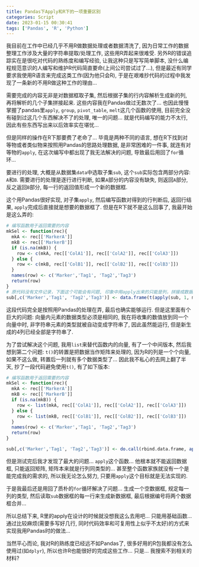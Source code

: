 ```yaml
---
title: Pandas下Apply和R下的一项重要区别
categories: Script
date: 2023-01-15 00:30:41
tags: ['Pandas', 'R', 'Python']
---
```


我目前在工作中已经几乎不用R做数据处理或者数据清洗了, 因为日常工作的数据整理工作涉及大量的字符串提取/处理工作, 这些用R弄起来很难受. 另外R的错误追踪实在是很吃对代码的熟练度和编写经验, 让我这种只是写写简单脚本, 没什么编程规范意识的人编写和维护R代码简直要命(上间公司尝试过了...), 但是最近有同学要求我使用R语言来完成这类工作(因为他只会R), 于是在艰难抄代码的过程中我发现了一条新的不用R做这种工作的理由...

<!-- 摘要部分 -->
<!-- more -->

需要完成的内容无非是对数据框取子集, 然后根据子集的行内容解析生成新的列, 再将解析的几个子集拼接起来. 这些内容我在Pandas做过无数次了... 也因此慢慢掌握了pandas里`apply`, `group`, `pivot_table`, `melt`这几个函数的使用, 目前完全没有碰到过这几个东西解决不了的处理, 唯一的问题... 就是代码编写的能力不太行, 因此有些东西写出来以后效率实在堪忧...

但是同样的操作在R下那要费了老命了... 毕竟是两种不同的语言, 想在R下找到对等物或者类似物来按照用Pandas的思路处理数据, 是非常困难的一件事, 就连有对等物的`apply`, 在这次编写中都出现了我无法解决的问题, 导致最后用回了`for`循环...

要进行的处理, 大概是从数据集`data`中选取子集`sub`, 这个`sub`实际包含两部分内容: `A`和`B`. 需要进行的处理是逐行进行判断, 如果`A`部分的内容没有缺失, 则返回`A`部分, 反之返回`B`部分, 每一行的返回值形成一个新的数据框.

这个用Pandas很好实现, 对子集`apply`, 然后编写函数对得到的行判断后, 返回行结果, `apply`完成后直接就是想要的数据框了. 但是在R下就不是这么回事了, 我最开始是这么弄的:

```R
# 编写函数用于返回需要的内容
mkSel <- function(rec){
  mkA <- rec[['MarkerA']]
  mkB <- rec[['MarkerB']]
  if (is.na(mkB)) {
    row <- c(mkA, rec[['ColA1']], rec[['ColA2']], rec[['ColA3']])
  } else {
    row <- c(mkB, rec[['ColB1']], rec[['ColB2']], rec[['ColB3']])
  }
  names(row) <- c('Marker','Tag1', 'Tag2','Tag3')
  return(row)
}
# 原代码没有文件记录，下面这个可能会有问题, 印象中用apply出来的只能是列，拼接成数据框， 所以转置
sub[,c('Marker','Tag1', 'Tag2','Tag3')] <- data.frame(t(apply(sub, 1, mkSel, simplify=T)))
```

这段代码完全是按照用Pandas的处理在弄, 最后也确实能够运行. 但是这里面有个巨大的问题: 向量内元素的数据类型必须是相同的, 我在将收集的数值放到同一个向量中时, 非字符串元素的类型就被自动变成字符串了, 因此虽然能运行, 但是新生成的4列已经全部是字符串了.

为了尝试解决这个问题, 我用`list`来替代函数内的向量, 有了一个中间版本, 然后我想到第二个问题: `t()`的转置是把数据当作矩阵来处理的, 因为R的列是一个个向量, 如果不这么做, 转置后一列就有多个数据类型了... 因此我不私心的去网上翻了半天, 抄了一段代码避免使用`t()`, 有了如下版本:

```R
# 编写函数用于返回需要的内容
mkSel <- function(rec){
  mkA <- rec[['MarkerA']]
  mkB <- rec[['MarkerB']]
  if (is.na(mkB)) {
    row <- list(mkA, rec[['ColA1']], rec[['ColA2']], rec[['ColA3']])
  } else {
    row <- list(mkB, rec[['ColB1']], rec[['ColB2']], rec[['ColB3']])
  }
  names(row) <- c('Marker','Tag1', 'Tag2','Tag3')
  return(row)
}

sub[,c('Marker','Tag1', 'Tag2','Tag3')] <- do.call(rbind.data.frame, apply(sub, 1, mkSel, simplify=T))
```

但是测试完后我才发现了最大的问题... `apply`这个函数... 他根本就不能返回数据框, 只能返回矩阵, 矩阵本来就是行列同类型的... 甚至整个函数家族就没有一个是能完成我的需求的, 所以我无论怎么努力, 只要用`apply`这个目标就是无法实现的.

于是我最后还是用回了质朴的`for`循环解决了问题... 生成一个空数据框, 规定每一列的类型, 然后读取`sub`数据框的每一行来生成新数据框, 最后根据编号将两个数据框合并...

所以总结下来, R里的apply在设计的时候就没想我这么去用吧... 只能用基础函数... 通过比较麻烦(需要多写好几行, 同时代码效率和可复用性上似乎不太好)的方式来实现我用Pandas时的做法...

当然平心而论, 我对R的熟练度已经远不如Pandas了, 很多好用的R包我都没有怎么使用过(如`dplyr`), 所以也许R也能很好的完成这些工作... 只是... 我搜索不到相关的材料?
